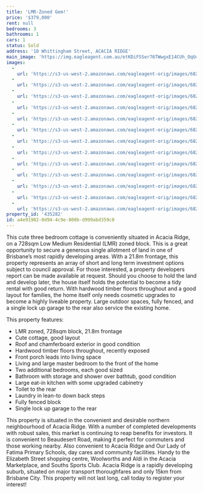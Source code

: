 ```yaml
---
title: 'LMR-Zoned Gem!'
price: '$379,000'
rent: null
bedrooms: 3
bathrooms: 1
cars: 1
status: Sold
address: '10 Whittingham Street, ACACIA RIDGE'
main_image: 'https://img.eagleagent.com.au/etKDiFSSer76TWwgxE14CUh_OqU=/1280x854/smart/https://s3-us-west-2.amazonaws.com/eagleagent-orig/images/6822688/130489030-image-M.jpg'
images:
  -
    url: 'https://s3-us-west-2.amazonaws.com/eagleagent-orig/images/6822700/130489030-image-L.jpg'
  -
    url: 'https://s3-us-west-2.amazonaws.com/eagleagent-orig/images/6822699/130489030-image-K.jpg'
  -
    url: 'https://s3-us-west-2.amazonaws.com/eagleagent-orig/images/6822698/130489030-image-J.jpg'
  -
    url: 'https://s3-us-west-2.amazonaws.com/eagleagent-orig/images/6822697/130489030-image-I.jpg'
  -
    url: 'https://s3-us-west-2.amazonaws.com/eagleagent-orig/images/6822696/130489030-image-H.jpg'
  -
    url: 'https://s3-us-west-2.amazonaws.com/eagleagent-orig/images/6822695/130489030-image-G.jpg'
  -
    url: 'https://s3-us-west-2.amazonaws.com/eagleagent-orig/images/6822694/130489030-image-F.jpg'
  -
    url: 'https://s3-us-west-2.amazonaws.com/eagleagent-orig/images/6822693/130489030-image-E.jpg'
  -
    url: 'https://s3-us-west-2.amazonaws.com/eagleagent-orig/images/6822692/130489030-image-D.jpg'
  -
    url: 'https://s3-us-west-2.amazonaws.com/eagleagent-orig/images/6822691/130489030-image-C.jpg'
  -
    url: 'https://s3-us-west-2.amazonaws.com/eagleagent-orig/images/6822690/130489030-image-B.jpg'
  -
    url: 'https://s3-us-west-2.amazonaws.com/eagleagent-orig/images/6822689/130489030-image-A.jpg'
  -
    url: 'https://s3-us-west-2.amazonaws.com/eagleagent-orig/images/6822688/130489030-image-M.jpg'
property_id: '435282'
id: a4e91902-0d94-4c9e-800b-d999abd359c0
---
```

This cute three bedroom cottage is conveniently situated in Acacia Ridge, on a 728sqm Low Medium Residential (LMR) zoned block. This is a great opportunity to secure a generous single allotment of land in one of Brisbane’s most rapidly developing areas. With a 21.8m frontage, this property represents an array of short and long term investment options subject to council approval. For those interested, a property developers report can be made available at request. Should you choose to hold the land and develop later, the house itself holds the potential to become a tidy rental with good return. With hardwood timber floors throughout and a good layout for families, the home itself only needs cosmetic upgrades to become a highly liveable property. Large outdoor spaces, fully fenced, and a single lock up garage to the rear also service the existing home.

This property features:

*  LMR zoned, 728sqm block, 21.8m frontage
*  Cute cottage, good layout
*  Roof and chamferboard exterior in good condition
*  Hardwood timber floors throughout, recently exposed
*  Front porch leads into living space
*  Living and large master bedroom to the front of the home
*  Two additional bedrooms, each good sized
*  Bathroom with storage and shower over bathtub, good condition
*  Large eat-in kitchen with some upgraded cabinetry
*  Toilet to the rear
*  Laundry in lean-to down back steps
*  Fully fenced block
*  Single lock up garage to the rear

This property is situated in the convenient and desirable northern neighbourhood of Acacia Ridge. With a number of completed developments with robust sales, this market is continuing to reap benefits for investors. It is convenient to Beaudesert Road, making it perfect for commuters and those working nearby. Also convenient to Acacia Ridge and Our Lady of Fatima Primary Schools, day cares and community facilities. Handy to the Elizabeth Street shopping centre, Woolworths and Aldi in the Acacia Marketplace, and Souths Sports Club. Acacia Ridge is a rapidly developing suburb, situated on major transport thoroughfares and only 15km from Brisbane City. This property will not last long, call today to register your interest!